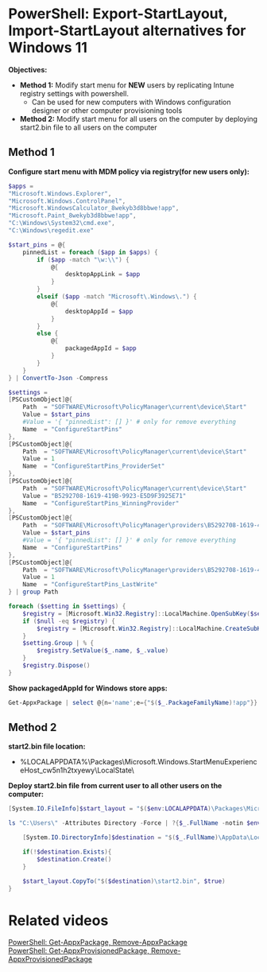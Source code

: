 # PowerShell: Export-StartLayout, Import-StartLayout alternatives for Windows 11

<b>Objectives:</b>

* <b>Method 1:</b> Modify start menu for <b>NEW</b> users by replicating Intune registry settings with powershell.
    * Can be used for new computers with Windows configuration designer or other computer provisioning tools
* <b>Method 2:</b> Modify start menu for all users on the computer by deploying start2.bin file to all users on the computer

## Method 1

<b>Configure start menu with MDM policy via registry(for new users only):</b>

```powershell
$apps = 
"Microsoft.Windows.Explorer",
"Microsoft.Windows.ControlPanel",
"Microsoft.WindowsCalculator_8wekyb3d8bbwe!app",
"Microsoft.Paint_8wekyb3d8bbwe!app",
"C:\Windows\System32\cmd.exe",
"C:\Windows\regedit.exe"

$start_pins = @{
    pinnedList = foreach ($app in $apps) {
        if ($app -match "\w:\\") {
            @{
                desktopAppLink = $app
            }
        }
        elseif ($app -match "Microsoft\.Windows\.") {
            @{
                desktopAppId = $app
            }
        }
        else {
            @{
                packagedAppId = $app
            }
        }
    }
} | ConvertTo-Json -Compress

$settings = 
[PSCustomObject]@{
    Path  = "SOFTWARE\Microsoft\PolicyManager\current\device\Start"
    Value = $start_pins
    #Value = '{ "pinnedList": [] }' # only for remove everything
    Name  = "ConfigureStartPins"
},
[PSCustomObject]@{
    Path  = "SOFTWARE\Microsoft\PolicyManager\current\device\Start"
    Value = 1
    Name  = "ConfigureStartPins_ProviderSet"
},
[PSCustomObject]@{
    Path  = "SOFTWARE\Microsoft\PolicyManager\current\device\Start"
    Value = "B5292708-1619-419B-9923-E5D9F3925E71"
    Name  = "ConfigureStartPins_WinningProvider"
},
[PSCustomObject]@{
    Path  = "SOFTWARE\Microsoft\PolicyManager\providers\B5292708-1619-419B-9923-E5D9F3925E71\default\Device\Start"
    Value = $start_pins
    #Value = '{ "pinnedList": [] }' # only for remove everything
    Name  = "ConfigureStartPins"
},
[PSCustomObject]@{
    Path  = "SOFTWARE\Microsoft\PolicyManager\providers\B5292708-1619-419B-9923-E5D9F3925E71\default\Device\Start"
    Value = 1
    Name  = "ConfigureStartPins_LastWrite"
} | group Path

foreach ($setting in $settings) {
    $registry = [Microsoft.Win32.Registry]::LocalMachine.OpenSubKey($setting.Name, $true)
    if ($null -eq $registry) {
        $registry = [Microsoft.Win32.Registry]::LocalMachine.CreateSubKey($setting.Name, $true)
    }
    $setting.Group | % {
        $registry.SetValue($_.name, $_.value)
    }
    $registry.Dispose()
}
```

<b>Show packagedAppId for Windows store apps:</b>

```powershell
Get-AppxPackage | select @{n='name';e={"$($_.PackageFamilyName)!app"}} | ?{$_.name -like "**"}
```

## Method 2

<b>start2.bin file location:</b>

* %LOCALAPPDATA%\Packages\Microsoft.Windows.StartMenuExperienceHost_cw5n1h2txyewy\LocalState\

<b>Deploy start2.bin file from current user to all other users on the computer:</b>

```powershell
[System.IO.FileInfo]$start_layout = "$($env:LOCALAPPDATA)\Packages\Microsoft.Windows.StartMenuExperienceHost_cw5n1h2txyewy\LocalState\start2.bin"

ls "C:\Users\" -Attributes Directory -Force | ?{$_.FullName -notin $env:USERPROFILE, $env:PUBLIC -and $_.Name -notin "All Users", "Default User"} | %{

    [System.IO.DirectoryInfo]$destination = "$($_.FullName)\AppData\Local\Packages\Microsoft.Windows.StartMenuExperienceHost_cw5n1h2txyewy\LocalState"

    if(!$destination.Exists){
        $destination.Create()
    }

    $start_layout.CopyTo("$($destination)\start2.bin", $true)
}
```

# Related videos

[PowerShell: Get-AppxPackage, Remove-AppxPackage]() <br />
[PowerShell: Get-AppxProvisionedPackage, Remove-AppxProvisionedPackage]()
